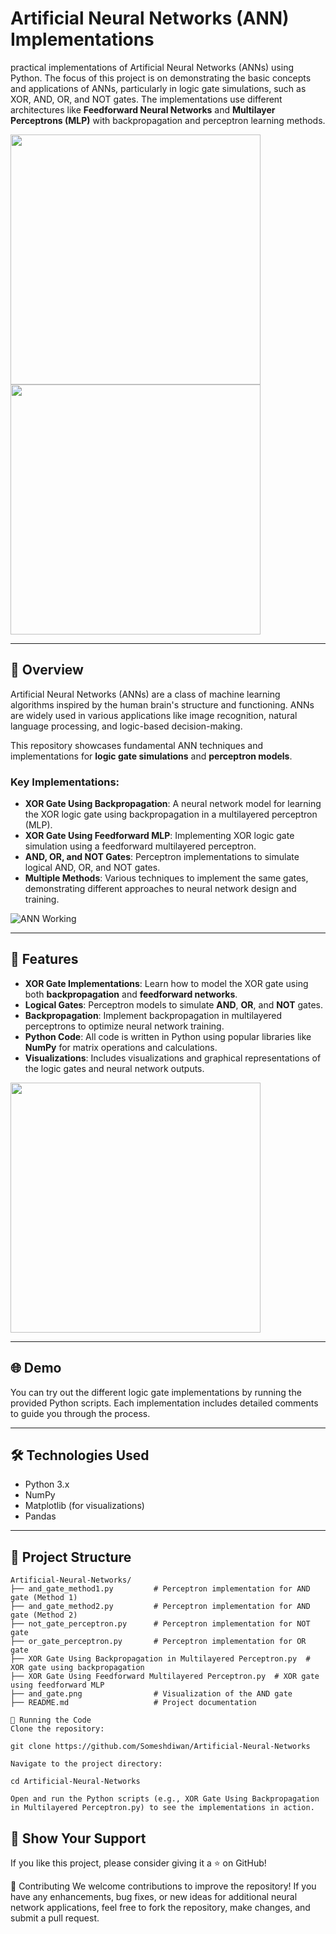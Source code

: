 # Artificial Neural Networks (ANN) Implementations

practical implementations of Artificial Neural Networks (ANNs) using Python. The focus of this project is on demonstrating the basic concepts and applications of ANNs, particularly in logic gate simulations, such as XOR, AND, OR, and NOT gates. The implementations use different architectures like **Feedforward Neural Networks** and **Multilayer Perceptrons (MLP)** with backpropagation and perceptron learning methods.

<img src="https://drive.google.com/uc?export=view&id=1ysuxl8r-OxU7uTGdHsRLFq4bPI4VS4ui" width="400" height="auto" />

<img src="https://drive.google.com/uc?export=view&id=1ZsVf8RR_3gtdvB8qNjxUk3v5mx8xgc4f" width="400" />

---

## 🚀 Overview

Artificial Neural Networks (ANNs) are a class of machine learning algorithms inspired by the human brain's structure and functioning. ANNs are widely used in various applications like image recognition, natural language processing, and logic-based decision-making.

This repository showcases fundamental ANN techniques and implementations for **logic gate simulations** and **perceptron models**.

### Key Implementations:

- **XOR Gate Using Backpropagation**: A neural network model for learning the XOR logic gate using backpropagation in a multilayered perceptron (MLP).
- **XOR Gate Using Feedforward MLP**: Implementing XOR logic gate simulation using a feedforward multilayered perceptron.
- **AND, OR, and NOT Gates**: Perceptron implementations to simulate logical AND, OR, and NOT gates.
- **Multiple Methods**: Various techniques to implement the same gates, demonstrating different approaches to neural network design and training.

![ANN Working](https://img.shields.io/github/stars/Someshdiwan/Artificial-Neural-Networks-ANNs)


---

## 🔧 Features

- **XOR Gate Implementations**: Learn how to model the XOR gate using both **backpropagation** and **feedforward networks**.
- **Logical Gates**: Perceptron models to simulate **AND**, **OR**, and **NOT** gates.
- **Backpropagation**: Implement backpropagation in multilayered perceptrons to optimize neural network training.
- **Python Code**: All code is written in Python using popular libraries like **NumPy** for matrix operations and calculations.
- **Visualizations**: Includes visualizations and graphical representations of the logic gates and neural network outputs.

<img src="https://drive.google.com/uc?export=view&id=1HjpofSTYYGaCX-komOSkDbZPQlYVN_U4" width="400" />


---

## 🌐 Demo

You can try out the different logic gate implementations by running the provided Python scripts. Each implementation includes detailed comments to guide you through the process.

---

## 🛠️ Technologies Used

- Python 3.x
- NumPy
- Matplotlib (for visualizations)
- Pandas

---

## 📂 Project Structure

```plaintext
Artificial-Neural-Networks/
├── and_gate_method1.py         # Perceptron implementation for AND gate (Method 1)
├── and_gate_method2.py         # Perceptron implementation for AND gate (Method 2)
├── not_gate_perceptron.py      # Perceptron implementation for NOT gate
├── or_gate_perceptron.py       # Perceptron implementation for OR gate
├── XOR Gate Using Backpropagation in Multilayered Perceptron.py  # XOR gate using backpropagation
├── XOR Gate Using Feedforward Multilayered Perceptron.py  # XOR gate using feedforward MLP
├── and_gate.png                # Visualization of the AND gate
├── README.md                   # Project documentation
```
```
🚀 Running the Code
Clone the repository:

git clone https://github.com/Someshdiwan/Artificial-Neural-Networks

Navigate to the project directory:

cd Artificial-Neural-Networks

Open and run the Python scripts (e.g., XOR Gate Using Backpropagation in Multilayered Perceptron.py) to see the implementations in action.
```

## 🌟 Show Your Support  

If you like this project, please consider giving it a ⭐ on GitHub!

🤝 Contributing
We welcome contributions to improve the repository! If you have any enhancements, bug fixes, or new ideas for additional neural network applications, feel free to fork the repository, make changes, and submit a pull request.
